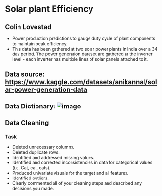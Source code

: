 # Solar plant Efficiency
## Colin Lovestad
- Power production predictions to gauge duty cycle of plant components  to maintain peak efficiency.
- This data has been gathered at two solar power plants in India over a 34 day period. The power generation dataset are gathered at the inverter level - each inverter has multiple lines of solar panels attached to it. 
  
## Data source: https://www.kaggle.com/datasets/anikannal/solar-power-generation-data

## Data Dictionary: ![image](https://github.com/clovestad/Solar-Plant-Efficiency/assets/103072823/f71499ea-4367-411c-b476-bf07713ae709)

## Data Cleaning
### Task
- Deleted unnecessary columns.
- Deleted duplicate rows.
- Identified and addressed missing values.
- Identified and corrected inconsistencies in data for categorical values (i.e. Cat, cat, cats).
- Produced univariate visuals for the target and all features.
- Identified outliers.
- Clearly commented all of your cleaning steps and described any decisions you made. 

  

  
